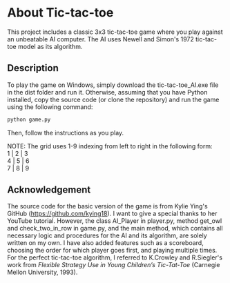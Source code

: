 # About Tic-tac-toe

This project includes a classic 3x3 tic-tac-toe game where you play against an unbeatable AI computer. The AI uses Newell and Simon's 1972 tic-tac-toe model as its algorithm. 

## Description

To play the game on Windows, simply download the tic-tac-toe_AI.exe file in the dist folder and run it. Otherwise, assuming that you have Python installed, copy the source code (or clone the repository) and run the game using the following command:
```bash
python game.py
```
Then, follow the instructions as you play.

NOTE:
The grid uses 1-9 indexing from left to right in the following form:<br/>
1 | 2 | 3<br/>
4 | 5 | 6<br/>
7 | 8 | 9<br/>

## Acknowledgement
The source code for the basic version of the game is from Kylie Ying's GitHub (https://github.com/kying18). I want to give a special thanks to her YouTube tutorial. However, the class AI_Player in player.py, method get_owl and check_two_in_row in game.py, and the main method, which contains all necessary logic and procedures for the AI and its algorithm, are solely written on my own. I have also added features such as a scoreboard, choosing the order for which player goes first, and playing multiple times. For the perfect tic-tac-toe algorithm, I referred to K.Crowley and R.Siegler's work from *Flexible Strategy Use in Young Children’s Tic-Tat-Toe* (Carnegie Mellon University, 1993).


